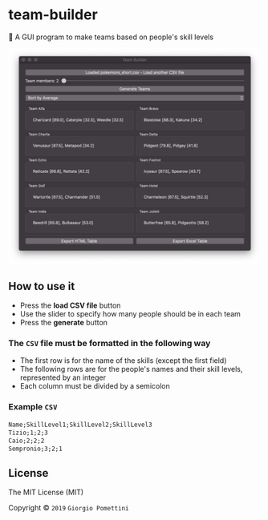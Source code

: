 # team-builder

🦀 A GUI program to make teams based on people's skill levels

![Team Builder Screenshot](screenshot.png)

## How to use it

  * Press the **load CSV file** button
  * Use the slider to specify how many people should be in each team
  * Press the **generate** button

### The `CSV` file must be formatted in the following way

  * The first row is for the name of the skills (except the first field)
  * The following rows are for the people's names and their skill levels, represented by an integer
  * Each column must be divided by a semicolon

### Example `CSV`

```csv
Name;SkillLevel1;SkillLevel2;SkillLevel3
Tizio;1;2;3
Caio;2;2;2
Sempronio;3;2;1
```

## License

The MIT License (MIT)

Copyright © `2019` `Giorgio Pomettini`
